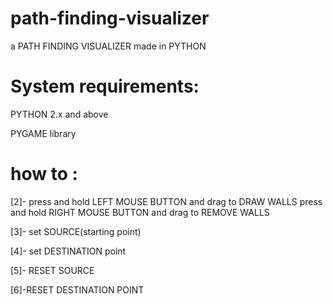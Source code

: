 # path-finding-visualizer
 a PATH FINDING VISUALIZER made in PYTHON
 
 
# System requirements:


  PYTHON 2.x and above
  
  
  PYGAME library 
  
# how to :
 
 [2]- press and hold LEFT MOUSE BUTTON and drag to DRAW WALLS
      press and hold RIGHT MOUSE BUTTON and drag to REMOVE WALLS
     
 [3]- set SOURCE(starting point)
 
 [4]- set DESTINATION point
 
 [5]- RESET SOURCE
 
 [6]-RESET DESTINATION POINT
